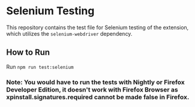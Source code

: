  # Selenium Testing
 This repository contains the test file for Selenium testing of the extension, which utilizes the `selenium-webdriver` dependency.

## How to Run
Run `npm run test:selenium`
  
### Note: You would have to run the tests with Nightly or Firefox Developer Edition, it doesn't work with Firefox Browser as xpinstall.signatures.required cannot be made false in Firefox.
